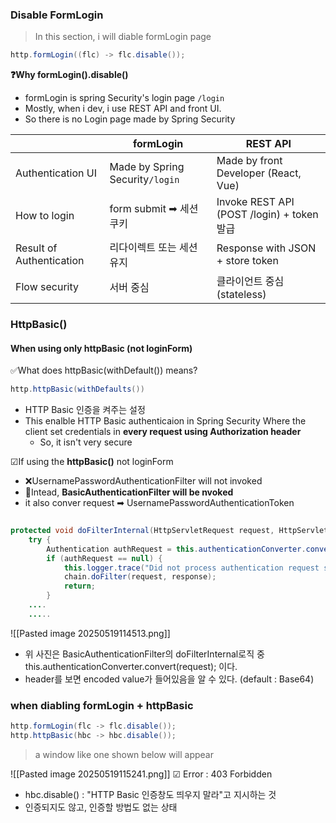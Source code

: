 
### Disable FormLogin

> In this section, i will diable formLogin page 

```java
http.formLogin((flc) -> flc.disable());
```

**❓Why formLogin().disable()**
- formLogin is spring Security's login page  `/login`
- Mostly, when i dev, i use REST API and front UI. 
- So there is no Login page made by Spring Security 

|                          | formLogin                       | REST API                                 |
| ------------------------ | ------------------------------- | ---------------------------------------- |
| Authentication UI        | Made by Spring Security`/login` | Made by front Developer (React, Vue)     |
| How to login             | form submit ➡ 세션 쿠키             | Invoke REST API (POST /login) + token 발급 |
| Result of Authentication | 리다이렉트 또는 세션 유지                  | Response with JSON + store token         |
| Flow security            | 서버 중심                           | 클라이언트 중심 (stateless)                     |


### HttpBasic()
#### When using only httpBasic (not loginForm)

✅What does httpBasic(withDefault()) means?
```java 
http.httpBasic(withDefaults())
```
- HTTP Basic 인증을 켜주는 설정
- This enalble HTTP Basic authenticaion in Spring Security Where the client set credentials in **every request using Authorization header**
	- So, it isn't very secure 


☑If using the **httpBasic()** not loginForm 
- ❌UsernamePasswordAuthenticationFilter will not invoked  
- 💙Intead, **BasicAuthenticationFilter will be nvoked**
- it also conver request ➡ UsernamePasswordAuthenticationToken

```java
  
protected void doFilterInternal(HttpServletRequest request, HttpServletResponse response, FilterChain chain) throws IOException, ServletException {  
    try {  
        Authentication authRequest = this.authenticationConverter.convert(request);  
        if (authRequest == null) {  
            this.logger.trace("Did not process authentication request since failed to find username and password in Basic Authorization header");  
            chain.doFilter(request, response);  
            return;  
        }
    ....
    .....
```

![[Pasted image 20250519114513.png]]
- 위 사진은 BasicAuthenticationFilter의 doFilterInternal로직 중 this.authenticationConverter.convert(request); 이다.
- header를 보면 encoded value가 들어있음을 알 수 있다. (default : Base64)


### when diabling formLogin + httpBasic

```java
http.formLogin(flc -> flc.disable());  
http.httpBasic(hbc -> hbc.disable());
```

> a window like one shown below will appear 

![[Pasted image 20250519115241.png]]
☑ Error : 403 Forbidden 
- hbc.disable() : "HTTP Basic 인증창도 띄우지 말라"고 지시하는 것
- 인증되지도 않고, 인증할 방법도 없는 상태 




